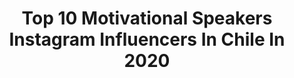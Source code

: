 ---
title: Top 10 Motivational Speakers Instagram Influencers In Chile In 2020
description: >-
  Find top motivational speakers Instagram influencers in Chile in 2020. Most popular hashtags: #mequedoencasa #happymothersday #green #yomequedoencasa.
platform: Instagram
profiles:
  - username: "frvn___"
    fullname: >-
      FRVN
    location: "Chile"
    followers: 10138
    engagement: 964
    commentsToLikes: 0.031496
    id: ck5q54d8crbll0i11quhk4m3s
    verified: false
    hashtags: "#shook, #stayhome, #kpop, #quarantine"
  - username: "consultoradeimagen"
    fullname: >-
      IsisMiralles/ConsultoraImagen
    location: "Chile"
    followers: 42850
    engagement: 120
    commentsToLikes: 0.253422
    id: ck6u5bqap8pid0j71653siqbh
    verified: false
    hashtags: "#yomequedoencasa, #selfiemirror, #streetfashion, #polkadots"
  - username: "nereadeugarte"
    fullname: >-
      nereadeugarte
    location: "Chile"
    followers: 27583
    engagement: 405
    commentsToLikes: 0.041117
    id: ck0w76hewc0080i192digc3jy
    verified: false
    hashtags: "#hambre, #8m, #nicalladitasniperfectas, #9m"
  - username: "nicolas.amigo"
    fullname: >-
      Nicolas Amigo Saavedra
    location: "Chile"
    followers: 32952
    engagement: 261
    commentsToLikes: 0.029734
    id: ck5q12p5w8zc60i11n41ut1xh
    verified: false
    hashtags: "#fuerzachile, #sport, #happymothersday, #happybirthday"
  - username: "pardesneakers"
    fullname: >-
      𝙎𝙣𝙠𝙧𝙝𝙙𝙨 ♥𝘾𝙤𝙪𝙥𝙡𝙚 👟
    location: "Chile"
    followers: 23800
    engagement: 1648
    commentsToLikes: 0.437698
    id: ck5znwt7hpaos0i14hlar31hv
    verified: false
    hashtags: "#8m, #challenge, #pardesnkrshome"
  - username: "annaissdiaz"
    fullname: >-
      annaissdiaz
    location: "Chile"
    followers: 102263
    engagement: 1070
    commentsToLikes: 0.017143
    id: ck8tckl0bzq5v0j78hj20spup
    verified: false
    hashtags: "#oneyear, #reasling, #missrostro, #niketn"
  - username: "pablitopesadilla"
    fullname: >-
      Pablito Pesadilla ®
    location: "Chile"
    followers: 78651
    engagement: 265
    commentsToLikes: 0.041695
    id: ck5zyneaaa6sw0i14mq65pcz6
    verified: true
    hashtags: "#felizdiamama, #tbt, #km13forever"
  - username: "robinsonmendezf"
    fullname: >-
      Robinson Mendez
    location: "Chile"
    followers: 8548
    engagement: 873
    commentsToLikes: 0.038249
    id: ck5pwlro9nf7r0i11vc6q2ld3
    verified: false
    hashtags: "#instastgo, #santiagodechile, #yomequedoencasa, #quedateencasa"
  - username: "titahuman"
    fullname: >-
      Natalia
    location: "Chile"
    followers: 38418
    engagement: 781
    commentsToLikes: 0.150483
    id: ck5qbggpili0p0i11z5mikzv8
    verified: false
    hashtags: "#stayathome, #staysafe, #teamsuperagua, #titahumanoutfit"
  - username: "1.deadstar"
    fullname: >-
      1.deadstar ⭐💀
    location: "Chile"
    followers: 11733
    engagement: 1118
    commentsToLikes: 0.019583
    id: ck8t9zwnrpye30j78mqyboyjd
    verified: false
    hashtags: "#ehsani, #yeezyv2, #adapt, #supremelacoste"
---